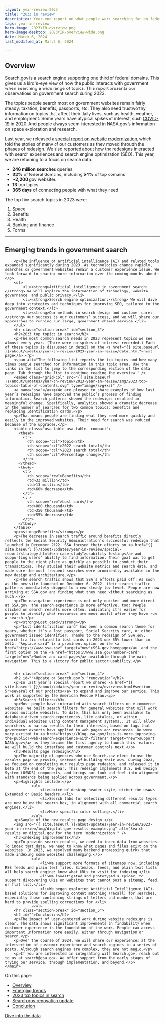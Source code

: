 ```yaml
---
layout: year-review-2023
title: "2023 in review"
description: Year-end report on what people were searching for on federal government websites during 2023.
tags: year-in-review
hero-image: 2023YIR-overview.png
hero-image-desktop: 2023YIR-overview-wide.png
date: March 6, 2024
last_modified_at: March 6, 2024

---
```


<article class="desktop:grid-col-8 tablet:grid-col-6 grid-col usa-prose article">
    <main id="main-content">
        <h2 id="section_1">Overview</h2>
        <p>Search.gov is a search engine supporting one third of federal domains. This gives us a bird's-eye view of how the public interacts with government when searching a wide range of topics. This report presents our observations on government search during 2023.</p>
        <p>The topics people search most on government websites remain fairly steady: taxation, benefits, passports, etc. They also need trustworthy information on topics that affect their daily lives, such as health, weather, and employment. Some years have atypical spikes of interest, such <a href="{{ site.baseurl }}/about/updates/year-in-review/2020-year-in-review.html" target="new">COVID-19</a> in 2020. And people always seem interested in NASA.gov’s information on space exploration and research.</p>
        <p>Last year, we released a <a href="{{ site.baseurl }}/about/updates/year-in-review/special-report/overview.html" target="new">special report on website modernization</a>, which told the stories of many of our customers as they moved through the phases of redesign. We also reported about how  the redesigns interacted with search experiences and search engine optimization (SEO). This year, we are returning to a focus on search data.</p>
		<ul>
			<li><strong>246 million searches</strong> queries</li>
			<li><strong>32%</strong> of federal domains, including <strong>54%</strong> of top domains</li>
			<li><strong>~2,200</strong> gov websites</li>
			<li><strong>13</strong> top topics</li>
			<li><strong>365 days</strong> of connecting people with what they need</li>
		</ul>
		<p>The top five search topics in 2023 were:</p>
        <ol>
            <li>Space</li>
            <li>Benefits</li>
            <li>Health</li>
            <li>Banking and finance</li>
            <li>Forms</li>
        </ol>
        <hr class="section-break" id="section_2">
        <h2>Emerging trends in government search</h2> 

		<p>The influence of artificial intelligence (AI) and related tools expanded significantly during 2023. As technologies change rapidly, searches on government websites remain a customer experience issue. We look forward to sharing more information over the coming months about:</p>
        <ul>
            <li><strong>Artificial intelligence in government search:</strong> We will explore the intersection of technology, website governance, and public privacy.</li>
            <li><strong>Search engine optimization:</strong> We will dive deep into strategies and techniques for improving SEO, tailored to the government context.</li>
            <li><strong>Our methods in search design and customer care:</strong> Our success is our customers’ success, and we will share our approaches to running our large, government shared service.</li>
        </ul>
        <hr class="section-break" id="section_3">
		<h2>2023 top topics in search</h2>
		<p>The most common search needs in 2023 represent topics we see almost every year. (There were no spikes of interest recorded.) Each of these topics is discussed in detail on the <a href="{{ site.baseurl }}/about/updates/year-in-review/2023-year-in-review/data.html">next page</a>.</p>	
		<span alt="The following list reports the top topics and how many times people searched for information in this topic area. Use the links in the list to jump to the corresponding section of the data page. Tab through the list to continue reading the overview." />	
		<embed class="grid-col" src="{{ site.baseurl }}/about/updates/year-in-review/2023-year-in-review/img/2023-top-topics-table-of-contents.svg" type="image/svg+xml" />
		<a name="ssa"</a><p>We are pleased to share examples of how last year’s redesigns have improved the public’s process of finding information. Search patterns showed the redesigns resulted in meaningful change. Specifically, analytics showed a dramatic decrease in the number of searches for two common topics: benefits and replacing identification cards.</p>
		<p>That means people are finding what they need more quickly and easily in the improved websites. Their need for search was reduced because of the upgrades.</p>
		<table class="usa-table usa-table--compact">
		  <thead>
		    <tr>
		      <th scope="col">Topic</th>
		      <th scope="col">2022 search total</th>
		      <th scope="col">2023 search total</th>
		      <th scope="col">Percentage change</th>
		    </tr>
		  </thead>
		  <tbody>
		    <tr>
		      <th scope="row">Benefits</th>
		      <td>33 million</td>
		      <td>13 million</td>
		      <td>60% decrease</td>
		    </tr>
		    <tr>
		      <th scope="row">Lost card</th>
		      <td>800 thousand</td>
		      <td>350 thousand</td>
		      <td>55% decrease</td>
		    </tr>
		  </tbody>
		</table>
		<p><strong>Benefits</strong></p>
		<p>The decrease in search traffic around benefits directly reflects the Social Security Administration’s successful redesign that launched in December 2022. SSA focused their efforts on <a href="{{ site.baseurl }}/about/updates/year-in-review/special-report/strategy.html#ssa-case-study">usability testing</a> and supporting users’ ability to find information. Their goal was to get people to the right place as quickly as possible to conduct their transactions. They studied their website metrics and search data, and made sure the most frequent searches were prominently available in the new design and architecture.</p>
		<p>The search traffic shows that SSA’s efforts paid off: As soon as the new site launched on December 6, 2022, their search traffic patterns immediately dropped to a new steady low level. People are now arriving at SSA.gov and finding what they need without searching as much.</p> 
		<p>The navigation experience is not only quicker and more direct at SSA.gov, the search experience is more effective, too: People clicked on search results more often, indicating it’s easier for people to identify what resources are most useful after they have run a search.</p>
		<p><strong>Lost card</strong></p>
		<p>“Lost identification card” has been a common search theme for years, whether it’s a lost passport, Social Security card, or other government issued identifier. Thanks to the redesign of SSA.gov, search traffic related to lost cards in 2023 was 55% lower than in 2022. “Replace card” is a prominent option on the <a href="https://www.ssa.gov" target="new">SSA.gov homepage</a>, and the first option on the <a href="https://www.ssa.gov/number-card" target="new">Number and card page</a> available through the main navigation. This is a victory for public sector usability.</p>

		
        <hr class="section-break" id="section_4">
        <h2 id="">Update on Search.gov’s “renovation”</h2>
        <p>In last year’s special report we shared <a href="{{ site.baseurl }}/about/updates/year-in-review/overview.html#section-5">several of our projects</a> to expand and improve our service. This work is supported by the American Rescue Plan.</p>
        <h3>Search filters</h3>
        <p>Most people have interacted with search filters on e-commerce websites. We built search filters for general websites that will work across multiple websites. To date, this has only been available to database-driven search experiences, like catalogs, or within individual websites using content management systems.. It will allow searchers to narrow results to their interests, based on tags that government experts have applied to web pages and resources. We were very excited to <a href="https://blog.usa.gov/less-is-more-improving-the-publics-web-search-experience-with-filters" target="new">support NASA.gov</a> as they became the first agency to launch this feature. We will build the interface and customer controls next.</p>
        <h3>Results page redesign</h3>
        <p>The majority of agencies who use Search.gov elect to use the results page we provide, instead of building their own. During 2023, we focused on completing our results page redesign, and released it in beta at the end of the year. This redesign implements U.S. Web Design System (USWDS) components, and brings our look and feel into alignment with standards being applied across government.</p>
        <p>Highlights include:</p>
                <ul>
                    <li>Choice of desktop header style, either the USWDS Extended or Basic headers.</li>
                    <li>Search tabs for selecting different results types are now below the search box, in alignment with all commercial search engines.</li>
                    <li>More specific color settings.</li>
                </ul>
        <p>Sample of the new results page design.</p>
        <img src="{{ site.baseurl }}/about/updates/year-in-review/2023-year-in-review/img/digital-gov-results-example.png" alt="Search results on digital.gov for the term 'modernization'" />
        <h3>Indexing improvements</h3>
        <p>To provide search results, we need to index data from websites. To index that data, we need to know what pages and files exist on the websites. In 2023, we resolved many backend processing quirks that made indexing some websites challenging.</p>
                <ul>
                    <li>We support more formats of sitemaps now, including RSS feeds and plain text files. Sitemaps, feeds, and plain text lists all help search engines know what URLs to visit for indexing.</li>
                    <li>We investigated and prototyped a spider, to support discovering URLs on websites that cannot post a sitemap, feed, or flat list.</li>
                    <li>We began exploring Artificial Intelligence (AI)-based solutions for improving content matching (recall) for searches, especially those containing strings of letters and numbers that are hard to provide spelling corrections for.</li>
                </ul>
        <hr class="section-break" id="section_5">
        <h2 id="">Conclusion</h2>
        <p>The impact of user-centered work during website redesigns is clear. The data shows significant improvements in findability when customer experience is the foundation of the work. People can access important information more easily, either through navigation or search.</p>
        <p>Over the course of 2024, we will share our experiences at the intersection of customer experience and search engines in a series of posts. Although search engines are complex, they are not magic.</p>
        <p>If you are interested in integrating with Search.gov, reach out to us at search@gsa.gov. We offer support from the early stages of trying our service, through implementation, and beyond.</p>
    </main>
</article>
<div class="desktop:grid-col-4 desktop:display-block tablet:display-none">
    <aside class="usa-in-page-nav-year-review-2023">
        <nav role="navigation" arial-label="In-page navigation">
                <p class="usa-sidenav-label">On this page:</p>
            <ul class="usa-in-page-nav-year-review-2023-list">
                <li class="usa-in-page-nav-year-review-2023__item"><a href="#section_1" class="usa-in-page-nav-year-review-2023__link usa-current">Overview</a></li>
                <li class="usa-in-page-nav-year-review-2023__item"><a href="#section_2" class="usa-in-page-nav-year-review-2023__link">Emerging trends</a></li>
                <li class="usa-in-page-nav-year-review-2023__item"><a href="#section_3" class="usa-in-page-nav-year-review-2023__link">2023 top topics in search</a></li>
                <li class="usa-in-page-nav-year-review-2023__item"><a href="#section_4" class="usa-in-page-nav-year-review-2023__link">Search.gov renovation update</a></li>
                <li class="usa-in-page-nav-year-review-2023__item"><a href="#section_5" class="usa-in-page-nav-year-review-2023__link">Conclusion</a></li>
            </ul>
        </nav>
    </aside>
</div>
<div>
<a class="usa-button usa-button--outline" href="{{ site.baseurl }}/about/updates/year-in-review/2023-year-in-review/data.html">Dive into the data</a>
</div>
